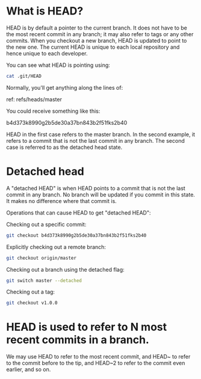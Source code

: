 <h1>What is HEAD?</h1>
HEAD is by default a pointer to the current branch.
It does not have to be the most recent commit in any branch; it may also refer to tags or any other commits.
When you checkout a new branch, HEAD is updated to point to the new one.
The current HEAD is unique to each local repository and hence unique to each developer. 
 
You can see what HEAD is pointing using:

```bash
cat .git/HEAD
```

Normally, you'll get anything along the lines of: 

ref: refs/heads/master

You could receive something like this: 

b4d373k8990g2b5de30a37bn843b2f51fks2b40

HEAD in the first case refers to the master branch. In the second example, it refers to a commit that is not the last commit in any branch. The second case is referred to as the detached head state. 

<h1>Detached head</h1>

A "detached HEAD" is when HEAD points to a commit that is not the last commit in any branch.
No branch will be updated if you commit in this state.
It makes no difference where that commit is.

Operations that can cause HEAD to get "detached HEAD": 

Checking out a specific commit:

```bash
git checkout b4d373k8990g2b5de30a37bn843b2f51fks2b40
```

Explicitly checking out a remote branch:

```bash 
git checkout origin/master
```

Checking out a branch using the detached flag:

```bash
git switch master --detached
```

Checking out a tag:

```bash
git checkout v1.0.0
```

<h1>HEAD is used to refer to N most recent commits in a branch. </h1>

We may use HEAD to refer to the most recent commit, and HEAD~ to refer to the commit before to the tip, and HEAD~2 to refer to the commit even earlier, and so on. 
